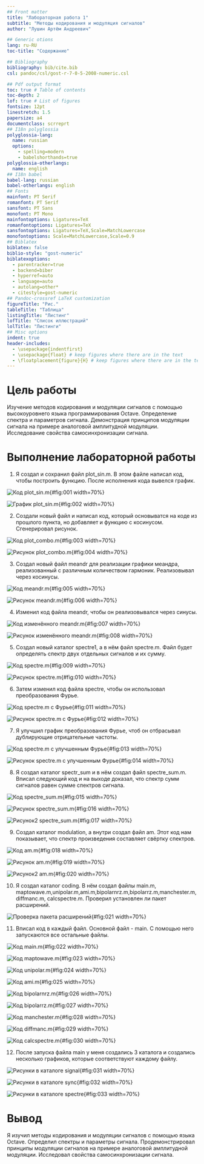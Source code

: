 ```yaml
---
## Front matter
title: "Лабораторная работа 1" 
subtitle: "Методы кодирования и модуляция сигналов"
author: "Лушин Артём Андреевич"

## Generic otions
lang: ru-RU
toc-title: "Содержание"

## Bibliography
bibliography: bib/cite.bib
csl: pandoc/csl/gost-r-7-0-5-2008-numeric.csl

## Pdf output format
toc: true # Table of contents
toc-depth: 2
lof: true # List of figures
fontsize: 12pt
linestretch: 1.5
papersize: a4
documentclass: scrreprt
## I18n polyglossia
polyglossia-lang:
  name: russian
  options:
	- spelling=modern
	- babelshorthands=true
polyglossia-otherlangs:
  name: english
## I18n babel
babel-lang: russian
babel-otherlangs: english
## Fonts
mainfont: PT Serif
romanfont: PT Serif
sansfont: PT Sans
monofont: PT Mono
mainfontoptions: Ligatures=TeX
romanfontoptions: Ligatures=TeX
sansfontoptions: Ligatures=TeX,Scale=MatchLowercase
monofontoptions: Scale=MatchLowercase,Scale=0.9
## Biblatex
biblatex: false
biblio-style: "gost-numeric"
biblatexoptions:
  - parentracker=true
  - backend=biber
  - hyperref=auto
  - language=auto
  - autolang=other*
  - citestyle=gost-numeric
## Pandoc-crossref LaTeX customization
figureTitle: "Рис."
tableTitle: "Таблица"
listingTitle: "Листинг"
lofTitle: "Список иллюстраций"
lolTitle: "Листинги"
## Misc options
indent: true
header-includes:
  - \usepackage{indentfirst}
  - \usepackage{float} # keep figures where there are in the text
  - \floatplacement{figure}{H} # keep figures where there are in the text
---
```


# Цель работы

Изучение методов кодирования и модуляции сигналов с помощью высокоуровнего языка программирования Octave. Определение спектра и параметров сигнала. Демонстрация принципов модуляции сигнала на примере аналоговой амплитудной модуляции. Исследование свойства самосинхронизации сигнала.

# Выполнение лабораторной работы

1) Я создал и сохранил файл plot_sin.m. В этом файле написал код, чтобы построить функцию. После исполнения кода вывелся график. 

![Код plot_sin.m](/home/aalushin/фдд/new2/study_2024-2025_seti/labs/lab1/report/image/1.jpg){#fig:001 width=70%}

![График plot_sin.m](/home/aalushin/фдд/new2/study_2024-2025_seti/labs/lab1/report/image/2.jpg){#fig:002 width=70%}

2) Создали новый файл и написал код, который основыватся на коде из прошлого пункта, но добавляет и функцию с косинусом. Сгенерировал рисунок. 

![Код plot_combo.m](/home/aalushin/фдд/new2/study_2024-2025_seti/labs/lab1/report/image/3.jpg){#fig:003 width=70%}

![Рисунок plot_combo.m](/home/aalushin/фдд/new2/study_2024-2025_seti/labs/lab1/report/image/4.jpg){#fig:004 width=70%}

3) Создал новый файл meandr для реализации графики меандра, реализованный с различным количеством гармоник. Реализовывал через косинусы.

![Код meandr.m](/home/aalushin/фдд/new2/study_2024-2025_seti/labs/lab1/report/image/5.jpg){#fig:005 width=70%}

![Рисунок meandr.m](/home/aalushin/фдд/new2/study_2024-2025_seti/labs/lab1/report/image/6.jpg){#fig:006 width=70%}

4) Изменил код файла meandr, чтобы он реализовывался через синусы. 

![Код изменённого meandr.m](/home/aalushin/фдд/new2/study_2024-2025_seti/labs/lab1/report/image/7.jpg){#fig:007 width=70%}

![Рисунок изменённого meandr.m](/home/aalushin/фдд/new2/study_2024-2025_seti/labs/lab1/report/image/8.jpg){#fig:008 width=70%}

5) Создал новый каталог spectre1, а в нём файл spectre.m. Файл будет определять спектр двух отдельных сигналов и их сумму. 

![Код spectre.m](/home/aalushin/фдд/new2/study_2024-2025_seti/labs/lab1/report/image/9.jpg){#fig:009 width=70%}

![Рисунок spectre.m](/home/aalushin/фдд/new2/study_2024-2025_seti/labs/lab1/report/image/10.jpg){#fig:010 width=70%}

6) Затем изменил код файла spectre, чтобы он использовал преобразования Фурье.

![Код spectre.m с Фурье](/home/aalushin/фдд/new2/study_2024-2025_seti/labs/lab1/report/image/11.jpg){#fig:011 width=70%}

![Рисунок spectre.m с Фурье](/home/aalushin/фдд/new2/study_2024-2025_seti/labs/lab1/report/image/12.jpg){#fig:012 width=70%}

7) Я улучшил график преобразования Фурье, чтоб он отбрасывал дублирующие отрицательные частоты.

![Код spectre.m с улучшенным Фурье](/home/aalushin/фдд/new2/study_2024-2025_seti/labs/lab1/report/image/13.jpg){#fig:013 width=70%}

![Рисунок spectre.m с улучшенным Фурье](/home/aalushin/фдд/new2/study_2024-2025_seti/labs/lab1/report/image/14.jpg){#fig:014 width=70%}

8) Я создал каталог spectr_sum и в нём создал файл spectre_sum.m. Вписал следующий код и на выходе доказал, что спектр сумм сигналов равен сумме спектров сигнала.

![Код spectre_sum.m](/home/aalushin/фдд/new2/study_2024-2025_seti/labs/lab1/report/image/15.jpg){#fig:015 width=70%}

![Рисунок spectre_sum.m](/home/aalushin/фдд/new2/study_2024-2025_seti/labs/lab1/report/image/16.jpg){#fig:016 width=70%}

![Рисунок2 spectre_sum.m](/home/aalushin/фдд/new2/study_2024-2025_seti/labs/lab1/report/image/17.jpg){#fig:017 width=70%}

9) Создал каталог modulation, а внутри создал файл am. Этот код нам показывает, что спектр произведения составляет свёртку спектров. 

![Код am.m](/home/aalushin/фдд/new2/study_2024-2025_seti/labs/lab1/report/image/18.jpg){#fig:018 width=70%}

![Рисунок am.m](/home/aalushin/фдд/new2/study_2024-2025_seti/labs/lab1/report/image/19.jpg){#fig:019 width=70%}

![Рисунок2 am.m](/home/aalushin/фдд/new2/study_2024-2025_seti/labs/lab1/report/image/20.jpg){#fig:020 width=70%}

10) Я создал каталог coding. В нём создал файлы main.m, maptowave.m,unipolar.m,ami.m,bipolarnrz.m,bipolarrz.m,manchester.m, diffmanc.m, calcspectre.m. Проверил установлен ли пакет расширений. 

![Проверка пакета расширений](/home/aalushin/фдд/new2/study_2024-2025_seti/labs/lab1/report/image/21.jpg){#fig:021 width=70%}

11) Вписал код в каждый файл. Основной файл - main. С помощью него запускаются все остальные файлы.

![Код main.m](/home/aalushin/фдд/new2/study_2024-2025_seti/labs/lab1/report/image/22.jpg){#fig:022 width=70%}

![Код maptowave.m](/home/aalushin/фдд/new2/study_2024-2025_seti/labs/lab1/report/image/23.jpg){#fig:023 width=70%}

![Код unipolar.m](/home/aalushin/фдд/new2/study_2024-2025_seti/labs/lab1/report/image/24.jpg){#fig:024 width=70%}

![Код ami.m](/home/aalushin/фдд/new2/study_2024-2025_seti/labs/lab1/report/image/25.jpg){#fig:025 width=70%}

![Код bipolarnrz.m](/home/aalushin/фдд/new2/study_2024-2025_seti/labs/lab1/report/image/26.jpg){#fig:026 width=70%}

![Код bipolarrz.m](/home/aalushin/фдд/new2/study_2024-2025_seti/labs/lab1/report/image/27.jpg){#fig:027 width=70%}

![Код manchester.m](/home/aalushin/фдд/new2/study_2024-2025_seti/labs/lab1/report/image/28.jpg){#fig:028 width=70%}

![Код diffmanc.m](/home/aalushin/фдд/new2/study_2024-2025_seti/labs/lab1/report/image/29.jpg){#fig:029 width=70%}

![Код calcspectre.m](/home/aalushin/фдд/new2/study_2024-2025_seti/labs/lab1/report/image/30.jpg){#fig:030 width=70%}

12) После запуска файла main у меня создались 3 каталога и создались несколько графиков, которые соответствуют каждому файлу.

![Рисунки в каталоге signal](/home/aalushin/фдд/new2/study_2024-2025_seti/labs/lab1/report/image/31.jpg){#fig:031 width=70%}

![Рисунки в каталоге sync](/home/aalushin/фдд/new2/study_2024-2025_seti/labs/lab1/report/image/32.jpg){#fig:032 width=70%}

![Рисунки в каталоге spectre](/home/aalushin/фдд/new2/study_2024-2025_seti/labs/lab1/report/image/33.jpg){#fig:033 width=70%}


# Вывод 

Я изучил методы кодирования и модуляции сигналов с помощью языка Octave. Определил спектры и параметры сигнала. Продемонстрировал принципы модуляции сигналов на примере аналоговой амплитудной модуляции. Исследовал свойства самосинхронизации сигнала. 



